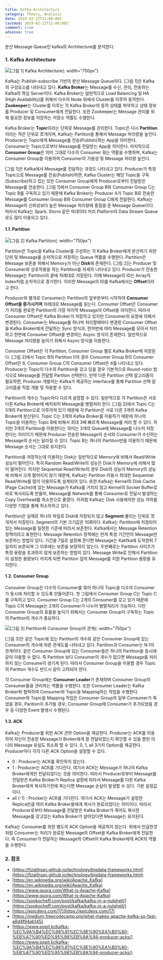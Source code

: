 ```yaml
---
title: Kafka Architecture
category: Theory, Analysis
date: 2019-02-22T12:00:00Z
lastmod: 2019-02-22T12:00:00Z
comment: true
adsense: true
---
```


분산 Message Queue인 kafka의 Architecture를 분석한다.

### 1. Kafka Architecture

![[그림 1] Kafka Architecture]({{site.baseurl}}/images/theory_analysis/Kafka_Architecture/Kafka_Architecture.PNG){: width="750px"}

Kafka는 Publish-subscribe 기반의 분산 Message Queue이다. [그림 1]은 Kafka의 구성요소를 나타내고 있다. **Kafka Broker**는 Message를 수신, 관리, 전송하는 Kafka의 핵심 Server이다. Kafka Broker는 일반적으로 Load Balancing 및 HA (High Availability)를 위해서 다수의 Node 위에서 Cluster를 이루어 동작한다. **Zookeeper**는 Cluster를 이루는 각 Kafka Broker의 동작 상태를 파악하고 상태 정보를 Producer 및 Consumer에게 전달한다. 또한 Zookeeper는 Message 관리를 위해 필요한 정보를 저장하는 저장소 역활도 수행한다.

Kafka Broker는 **Topic**이라는 단위로 Message를 관리한다. Topic은 다시 **Partition**이라는 작은 단위로 쪼개지며, Kafka는 Partiton을 통해서 Message 처리량을 높인다. Producer는 Topic에게 Message를 전송(Publish)하는 App을 의미한다. Consumer는 Topic으로부터 Message를 전달받는 App을 의미한다. 마지막으로 **Consumer Group**은 의미 그대로 다수의 Consumer 묶는 역활을 수행하며, Kafka는 Consumer Group을 이용하여 Consumer의 가용성 및 Message 처리량 높인다.

[그림 1]은 Kafka에서 Message를 전달하는 과정도 나타내고 있다. Producer가 특정 Topic으로 Message를 전송(Publish)하면, Kafka Cluster는 해당 Topic을 구독(Subscribe)하고 있는 모든 Consumer Group에게 Producer로부터 전달받은 Message를 전송한다. [그림 1]에서 Consumer Group B와 Consumer Group C는 Topic B를 구독하고 있기 때문에 Kafka Broker는 Producer A가 Topic B로 전송한 Message를 Consumer Group B와 Consumer Group C에게 전달한다. Kafka는 Message의 신뢰성보다 높은 Message 처리량에 중점을 둔 Message Queue이다. 따라서 Kafka는 Spark, Storm 같은 빅데이터 처리 Platform의 Data Stream Queue로도 많이 이용되고 있다.

#### 1.1. Partition

![[그림 2] Kafka Partition]({{site.baseurl}}/images/theory_analysis/Kafka_Architecture/Kafka_Partition.PNG){: width="750px"}

Partition은 Topic을 Kafka Cluster를 구성하는 각 Kafka Broker에게 분산하기 위한 단위 및 Message를 순차적으로 저장하는 Queue 역활을 수행한다. Partition은 Message 보존을 위해서 Memory가 아닌 **Disk**에 존재한다. [그림 2]는 Producer 및 Consumer와 상호작용을 하는 Partition을 자세히 나타내고 있다. Producer가 전송한 Message는 Partition의 끝에 차례대로 저장된다. 이때 Message의 ID는 Array의 Index처럼 순차적으로 증가한다. 이러한 Message의 ID를 Kafka에서는 **Offset**이라고 한다.

Producer와 별개로 Consumer는 Partition의 앞부분부터 시작하여 **Consumer Offset을 증가시키며** 차례대로 Message를 읽는다. Consumer Offset은 Consumer가 처리를 완료한 Partition의 가장 마지막 Message의 Offset을 의미한다. 따라서 Consumer Offset은 Kafka Broker가 저장하고 있지만 Consumer의 요청에 의해서 변경된다. Consumer는 Message를 하나씩 처리할때마다 변경된 Consumer Offset을 Kafka Broker에게 전달하는 Sync 방식과, 한꺼번에 여러 Message를 모아서 처리하고 한번에 Consumer Offset을 변경하는 Async 방식이 존재한다. 일반적으로 Message 처리량을 높이기 위해서 Async 방식을 이용한다.

Consumer Offset은 각 Partition, Consumer Group 별로 Kafka Broker에 저장된다. [그림 2]에서 Topic B의 Partition 0의 경우 Consumer Group B의 Consumer Offset은 6, Consumer Group C의 Consumer Offset은 4를 나타내고 있다. Producer는 Topic이 다수의 Partition을 갖고 있을 경우 기본적으로 Round-robin 방식으로 Message를 전달할 Partiton 선택한다. 만약 다른 Partition 선택 알고리즘이 필요하면, Producer 개발자는 Kafka가 제공하는 Interface를 통해 Partition 선택 알고리즘을 직접 개발 및 적용할 수 있다.

Partition의 개수는 Topic마다 다르게 설정할 수 있다. 일반적으로 각 Partition은 서로 다른 Kafka Broker에 배치되어 Message를 병렬처리 한다. [그림 2]에서 Topic C는 3개의 Partiton으로 이루어져 있기 때문에 각 Partiton은 서로 다른 3개의 Kafka Broker에 분산된다. Topic C는 3개의 Kafka Broker를 이용하기 때문에 하나의 Topic을 이용하는 Topic B에 비해서 최대 3배 빠르게 Message를 처리 할 수 있다. 하지만 3개의 Partiton을 이용한다는 의미는 3개의 Queue에 Message를 나누어 저장한다는 의미이기 때문에 Producer 전송한 Message의 순서와 Consumer가 수신하는 Message의 순서는 달라질 수 있다. Topic B는 하나의 Partition만을 이용하기 때문에 Message 순서는 그대로 유지된다.

Partition을 저장하는데 이용하는 Disk는 일반적으로 Memory에 비해서 Read/Write 성능이 떨어진다. 특히 Random Read/Write의 성능은 Disk가 Memory에 비해서 많이 떨어진다. 하지만 Sequential Read/Write의 경우 Disk의 성능이 Memory의 성능에 비해서 크게 떨어지지 않기 때문에, Kafka는 Partition 이용시 최대한 Sequential Read/Write를 많이 이용하도록 설계되어 있다. 또한 Kafka는 Kernel의 Disk Cache (Page Cache)에 있는 Message가 Kafka를 거치지 않고 Kernel의 Socket Buffer로 바로 복사되도록 만들어, Message를 Network를 통해 Consumer로 전달시 발생하는 Copy Overhead를 최소한으로 줄였다. 이처럼 Kafka는 Disk 사용에의한 성능 저하를 다양한 기법을 통해 최소하하고 있다.

Partition은 실제로 하나의 파일로 Disk에 저장되지 않고 **Segment** 불리는 단위로 쪼개져서 저장된다. Segment의 기본 크기값은 1GB이다. Kafka는 Partition에 저장되어있는 Message를 일정한 기준에 따라서 보존한다. Kafka에서는 Message Retention 정책이라고 표현한다. Message Retention 정책에는 먼져 특정 기간안의 Message만 보존하는 방법이 있다. 기간을 7일로 설정해 준다면 Message는 Kakfka에 도착한뒤 7일까지 보존되며 그 이후에는 보존을 보장하지 않는다. 두번째로는 Partition 사이즈가 특정 용량을 초과하지 않게 보존하는 방법이 있다. Message Write로 인해서 Partition이 설정한 용량보다 커지게 되면 Partition 앞의 Message를 지원 Partition 용량을 유지한다.

#### 1.2. Consumer Group

Consumer Group은 다수의 Consumer를 묶어 하나의 Topic을 다수의 Consumer가 동시에 처리할 수 있도록 만들어준다. 첫 그림에서 Consumer Group C는 Topic C를 구독하고 있다. Consumer Group C는 2개의 Consumer를 갖고 있기 때문에 Topic C의 Message는 2개의 Consumer가 나누어 병렬처리가 가능하다. 다만 Consumer Group의 효율을 높이기 위해서는 Consumer Group이 구독하는 Topic의 Partiton의 개수가 중요하다.

![[그림 3] Partition와 Consumer Group의 관계]({{site.baseurl}}/images/theory_analysis/Kafka_Architecture/Kafka_Partition_Consumer.PNG){: width="750px"}

[그림 3]은 같은 Topic에 있는 Partiton의 개수와 같은 Consumer Group에 있는 Consumer의 개수에 따른 관계도를 나타내고 있다. Partition과 Consumer는 N:1의 관계이다. 같은 Consumer Group에 있는 Consumer들은 하나의 Partition을 동시에 같이 이용할 수 없다. 즉 Partition 보다 Consumer의 개수가 많으면 Message를 처리하지 않는 Consume각 생기게 된다. 따라서 Consumer Group을 이용할 경우 Topic의 Partiton 개수도 반드시 같이 고려되야 한다.

각 Consumer Group에는 **Consumer Leader**가 존재하며 Consumer Group의 Consumer들을 관리하는 역활을 수행한다. 또한 Consumer Leader는 Kafka Broker와 협력하여 Consumer와 Topic을 Mapping하는 작업을 수행한다. Consumer와 Topic을 Mapping 작업은 Consumer Group의 일부 Consumer가 죽었을 경우, Parition이 추가될 경우, Consumer Group에 Consumer가 추가되었을 경우 등 다양한 Event 발생시 수행된다.

#### 1.3. ACK

Kafka는 Producer를 위한 ACK 관련 Option을 제공한다. Producer는 ACK를 이용하여 자신이 전송한 Message가 Broker에게 잘 전달되었는지 확인할 수 있을 뿐만 아니라 Message 유실도 최소화 할 수 있다. 0, 1, all 3가지 Option을 제공한다. Producer마다 각각 다른 ACK Option을 설정할 수 있다.

* 0 : Producer는 ACK를 확인하지 않는다.
* 1 : Producer는 ACK를 기다린다. 여기서 ACK는 Message가 하나의 Kafka Broker에게만 전달되었다는 것을 의미한다. 따라서 Producer로부터 Message를 전달받은 Kafka Broker가 Replica 설정에 따라서 Message를 다른 Kafka Broker에게 복사하기전에 죽는다면 Message 손실이 발생할 수 있다. 기본 설정값이다.
* all (-1) : Procker는 ACK를 기다린다. 여기서 ACK는 Message가 설정한 Replica만큼 여러 Kafka Broker들에게 복사가 완료되었다는 의미이다. 따라서 Producer로부터 Message를 전달받은 Kafka Broker가 죽어도 복사한 Message를 갖고있는 Kafka Broker가 살아있다면 Message는 유지된다.

Kafka는 Consumer를 위한 별도의 ACK Option을 제공하지 않는다. 위에서 언급한것 처럼 Consumer는 처리가 완료된 Message의 Offset을 Kafka Broker에게 전달한다. 즉 Consumer가 전달하는 Message의 Offset이 Kafka Broker에게 ACK의 역활을 수행한다.

### 2. 참조

* [https://fizalihsan.github.io/technology/bigdata-frameworks.html](https://fizalihsan.github.io/technology/bigdata-frameworks.html)
* [https://en.wikipedia.org/wiki/Apache_Kafka](https://en.wikipedia.org/wiki/Apache_Kafka)
* [https://www.quora.com/What-is-Apache-Kafka](https://www.quora.com/What-is-Apache-Kafka)
* [https://sookocheff.com/post/kafka/kafka-in-a-nutshell/](https://sookocheff.com/post/kafka/kafka-in-a-nutshell/)
* [https://epicdevs.com/17](https://epicdevs.com/17)
* [https://medium.freecodecamp.org/what-makes-apache-kafka-so-fast-a8d4f94ab145]
* [https://www.popit.kr/kafka-%EC%9A%B4%EC%98%81%EC%9E%90%EA%B0%80-%EB%A7%90%ED%95%98%EB%8A%94-producer-acks/](https://www.popit.kr/kafka-%EC%9A%B4%EC%98%81%EC%9E%90%EA%B0%80-%EB%A7%90%ED%95%98%EB%8A%94-producer-acks/)


